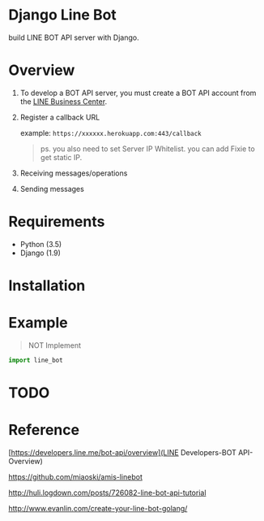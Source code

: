 # Django Line Bot

build LINE BOT API server with Django.

# Overview

1. To develop a BOT API server, you must create a BOT API account from the [LINE Business Center](https://business.line.me/).

2. Register a callback URL

    example: `https://xxxxxx.herokuapp.com:443/callback`

    > ps. you also need to set Server IP Whitelist.
    >     you can add Fixie to get static IP.

3. Receiving messages/operations

4. Sending messages

# Requirements

+ Python (3.5)
+ Django (1.9)

# Installation

# Example

> NOT Implement

```python
import line_bot

```

# TODO

# Reference

[https://developers.line.me/bot-api/overview](LINE Developers-BOT API-Overview)

https://github.com/miaoski/amis-linebot

http://huli.logdown.com/posts/726082-line-bot-api-tutorial

http://www.evanlin.com/create-your-line-bot-golang/

